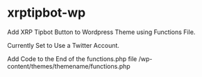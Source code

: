 # xrptipbot-wp
Add XRP Tipbot Button to Wordpress Theme using Functions File.

Currently Set to Use a Twitter Account.

Add Code to the End of the functions.php file
/wp-content/themes/themename/functions.php
